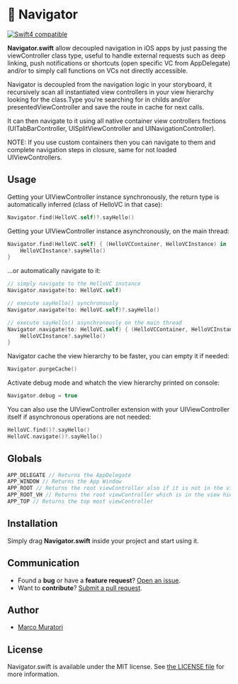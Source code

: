 # 🚣 Navigator

[![Swift4 compatible][Swift4Badge]][Swift4Link]

**Navigator.swift** allow decoupled navigation in iOS apps by just passing the viewController class type, 
useful to handle external requests such as deep linking, push notifications or shortcuts 
(open specific VC from AppDelegate) and/or to simply call functions on VCs not directly accessible. 

Navigator is decoupled from the navigation logic in your storyboard, it recursively scan all instantiated view controllers in your view hierarchy looking for the class.Type you're searching for in childs and/or presentedViewController and save the route in cache for next calls.

It can then navigate to it using all native container view controllers fnctions (UITabBarController, UISplitViewController and UINavigationController). 

NOTE:
If you use custom containers then you can navigate to them and complete navigation steps in closure, same for not loaded UIViewControllers.

## Usage

Getting your UIViewController instance synchronously, the return type is automatically inferred (class of HelloVC in that case):
```swift
Navigator.find(HelloVC.self)?.sayHello()
```

Getting your UIViewController instance asynchronously, on the main thread:
```swift
Navigator.find(HelloVC.self) { (HelloVCContainer, HelloVCInstance) in
    HelloVCInstance?.sayHello()
}
```

...or automatically navigate to it:
```swift
// simply navigate to the HelloVC instance
Navigator.navigate(to: HelloVC.self)

// execute sayHello() synchronously
Navigator.navigate(to: HelloVC.self)?.sayHello()

// execute sayHello() asynchronously on the main thread
Navigator.navigate(to: HelloVC.self) { (HelloVCContainer, HelloVCInstance) in
    HelloVCInstance?.sayHello()
}
```

Navigator cache the view hierarchy to be faster, you can empty it if needed:
```swift
Navigator.purgeCache()
```

Activate debug mode and whatch the view hierarchy printed on console:
```swift
Navigator.debug = true
```

You can also use the UIViewController extension with your UIViewController itself 
if asynchronous operations are not needed:
```swift
HelloVC.find()?.sayHello()
HelloVC.navigate()?.sayHello()
```

## Globals
```swift
APP_DELEGATE // Returns the AppDelegate
APP_WINDOW // Returns the App Window
APP_ROOT // Returns the root viewController also if it is not in the view hierarchy
APP_ROOT_VH // Returns the root viewController which is in the view hierarchy
APP_TOP // Returns the top most viewController
```

## Installation

Simply drag **Navigator.swift** inside your project and start using it.

## Communication

- Found a **bug** or have a **feature request**? [Open an issue][].
- Want to **contribute**? [Submit a pull request][].

[Read the contributing guidelines]: ./CONTRIBUTING.md#contributing
[Ask on Stack Overflow]: http://stackoverflow.com/questions/tagged/Navigator
[Open an issue]: https://github.com/oblq/Navigator/issues/new
[Submit a pull request]: https://github.com/oblq/Navigator/fork


## Author

- [Marco Muratori](mailto:marcomrtr@gmail.com) 

## License

Navigator.swift is available under the MIT license. See [the LICENSE
file](./LICENSE.txt) for more information.


[Swift]: https://swift.org/

[Swift4Badge]: https://img.shields.io/badge/swift-4-orange.svg?style=flat
[Swift4Link]: https://developer.apple.com/swift/
